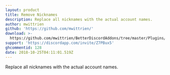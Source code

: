 ```yaml
---
layout: product
title: Remove Nicknames
description: Replace all nicknames with the actual account names.
author: mwittrien
github: 'https://github.com/mwittrien/'
download: >-
  https://github.com/mwittrien/BetterDiscordAddons/tree/master/Plugins/RemoveNicknames
support: 'https://discordapp.com/invite/Z7PBux5'
ghcommentid: 128
date: 2018-10-25T04:11:01.519Z
---
```

Replace all nicknames with the actual account names.